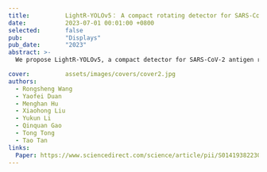 ```yaml
---
title:          LightR-YOLOv5： A compact rotating detector for SARS-CoV-2 antigen-detection rapid diagnostic test results
date:           2023-07-01 00:01:00 +0800
selected:       false
pub:            "Displays"
pub_date:       "2023"
abstract: >-
  We propose LightR-YOLOv5, a compact detector for SARS-CoV-2 antigen rapid test results that uses a lightweight feature extractor and attention modules to localize results, outperforming other object detectors while being only 2.03MB in size for efficient deployment as a verification tool.

cover:          assets/images/covers/cover2.jpg
authors:
  - Rongsheng Wang
  - Yaofei Duan
  - Menghan Hu
  - Xiaohong Liu
  - Yukun Li
  - Qinquan Gao
  - Tong Tong
  - Tao Tan
links:
  Paper: https://www.sciencedirect.com/science/article/pii/S0141938223000367
---
```

